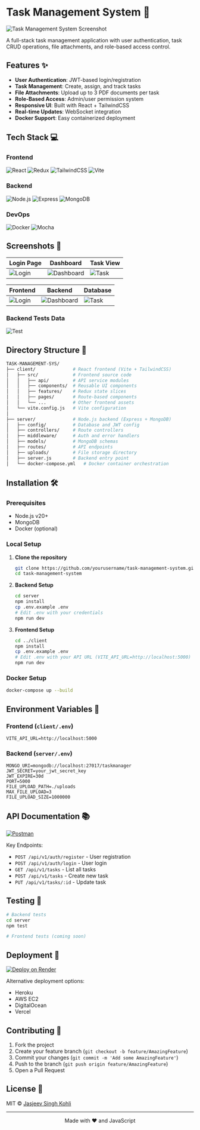 
# Task Management System 🚀

![Task Management System Screenshot](screenshots/home.png) 

A full-stack task management application with user authentication, task CRUD operations, file attachments, and role-based access control.

## Features ✨

- **User Authentication**: JWT-based login/registration
- **Task Management**: Create, assign, and track tasks
- **File Attachments**: Upload up to 3 PDF documents per task
- **Role-Based Access**: Admin/user permission system
- **Responsive UI**: Built with React + TailwindCSS
- **Real-time Updates**: WebSocket integration
- **Docker Support**: Easy containerized deployment

## Tech Stack 💻

### Frontend
![React](https://img.shields.io/badge/React-19-blue)
![Redux](https://img.shields.io/badge/Redux-Toolkit-purple)
![TailwindCSS](https://img.shields.io/badge/TailwindCSS-4.1-blueviolet)
![Vite](https://img.shields.io/badge/Vite-6.3-yellow)

### Backend
![Node.js](https://img.shields.io/badge/Node.js-20-green)
![Express](https://img.shields.io/badge/Express-5-lightgrey)
![MongoDB](https://img.shields.io/badge/MongoDB-8.15-green)

### DevOps
![Docker](https://img.shields.io/badge/Docker-24-blue)
![Mocha](https://img.shields.io/badge/Mocha-11.5-brown)

## Screenshots 📸

| Login Page | Dashboard | Task View |
|------------|-----------|-----------|
| ![Login](screenshots/login.png) | ![Dashboard](screenshots/dashboard.png) | ![Task](screenshots/task.png) |

| Frontend | Backend | Database |
|------------|-----------|-----------|
| ![Login](screenshots/frontend.png) | ![Dashboard](screenshots/backend.png) | ![Task](screenshots/database.png) |

### Backend Tests Data
![Test](screenshots/test.png)

## Directory Structure 📂

```bash
TASK-MANAGEMENT-SYS/
├── client/              # React frontend (Vite + TailwindCSS)
│   ├── src/             # Frontend source code
│   │   ├── api/         # API service modules
│   │   ├── components/  # Reusable UI components
│   │   ├── features/    # Redux state slices
│   │   ├── pages/       # Route-based components
│   │   └── ...          # Other frontend assets
│   └── vite.config.js   # Vite configuration
│
├── server/              # Node.js backend (Express + MongoDB)
│   ├── config/          # Database and JWT config
│   ├── controllers/     # Route controllers
│   ├── middleware/      # Auth and error handlers
│   ├── models/          # MongoDB schemas
│   ├── routes/          # API endpoints
│   ├── uploads/         # File storage directory
│   ├── server.js        # Backend entry point
│   └── docker-compose.yml   # Docker container orchestration

```

## Installation 🛠️

### Prerequisites
- Node.js v20+
- MongoDB
- Docker (optional)

### Local Setup

1. **Clone the repository**
   ```bash
   git clone https://github.com/yourusername/task-management-system.git
   cd task-management-system
   ```

2. **Backend Setup**
   ```bash
   cd server
   npm install
   cp .env.example .env
   # Edit .env with your credentials
   npm run dev
   ```

3. **Frontend Setup**
   ```bash
   cd ../client
   npm install
   cp .env.example .env
   # Edit .env with your API URL (VITE_API_URL=http://localhost:5000)
   npm run dev
   ```

### Docker Setup
```bash
docker-compose up --build
```

## Environment Variables 🔐

### Frontend (`client/.env`)
```env
VITE_API_URL=http://localhost:5000
```

### Backend (`server/.env`)
```env
MONGO_URI=mongodb://localhost:27017/taskmanager
JWT_SECRET=your_jwt_secret_key
JWT_EXPIRE=30d
PORT=5000
FILE_UPLOAD_PATH=./uploads
MAX_FILE_UPLOAD=3
FILE_UPLOAD_SIZE=1000000
```

## API Documentation 📚

[![Postman](https://img.shields.io/badge/Postman-API_Docs-orange)](https://documenter.getpostman.com/view/your-doc-id) <!-- Add your Postman link -->

Key Endpoints:
- `POST /api/v1/auth/register` - User registration
- `POST /api/v1/auth/login` - User login
- `GET /api/v1/tasks` - List all tasks
- `POST /api/v1/tasks` - Create new task
- `PUT /api/v1/tasks/:id` - Update task

## Testing 🧪

```bash
# Backend tests
cd server
npm test

# Frontend tests (coming soon)
```

## Deployment 🚀

[![Deploy on Render](https://render.com/images/deploy-to-render-button.svg)](https://render.com/deploy)

Alternative deployment options:
- Heroku
- AWS EC2
- DigitalOcean
- Vercel

## Contributing 🤝

1. Fork the project
2. Create your feature branch (`git checkout -b feature/AmazingFeature`)
3. Commit your changes (`git commit -m 'Add some AmazingFeature'`)
4. Push to the branch (`git push origin feature/AmazingFeature`)
5. Open a Pull Request

## License 📄

MIT © [Jasjeev Singh Kohli](https://github.com/jasjeev013)

---

<div align="center">
  Made with ❤️ and JavaScript
</div>

